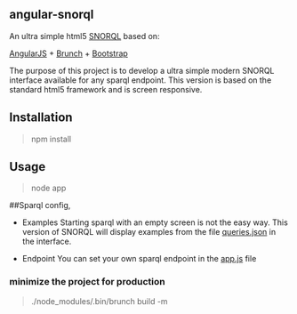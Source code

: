 ## angular-snorql
An ultra simple html5 [SNORQL](https://github.com/kurtjx/SNORQL) based on:

[AngularJS](http://angularjs.org) + [Brunch](http://brunch.io) + [Bootstrap](http://twitter.github.com/bootstrap/)

The purpose of this project is to develop a ultra simple modern SNORQL interface available for any sparql endpoint. This version is based on the standard html5 framework and is screen responsive. 

## Installation
  >npm install

## Usage
  >node app

##Sparql config,

* Examples
Starting sparql with an empty screen is not the easy way. This version of SNORQL will display examples from the file [queries.json](app/assets/queries.json) in the interface. 


* Endpoint
You can set your own sparql endpoint in the [app.js](app/js/app.js) file

 
### minimize the project for production
  >./node_modules/.bin/brunch build -m

